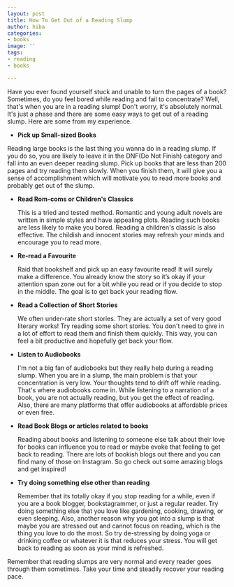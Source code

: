 ```yaml
---
layout: post
title: How To Get Out of a Reading Slump
author: hiba
categories:
- books
image: ''
tags:
- reading
- books

---
```

Have you ever found yourself stuck and unable to turn the pages of a book? Sometimes, do you feel bored while reading and fail to concentrate? Well, that's when you are in a reading slump! Don't worry, it's absolutely normal. It's just a phase and there are some easy ways to get out of a reading slump. Here are some from my experience.

* **Pick up Small-sized Books**

Reading large books is the last thing you wanna do in a reading slump. If you do so, you are likely to leave it in the DNF(Do Not Finish) category and fall into an even deeper reading slump. Pick up books that are less than 200 pages and try reading them slowly. When you finish them, it will give you a sense of accomplishment which will motivate you to read more books and probably get out of the slump. 

* **Read Rom-coms or Children's Classics**

  This is a tried and tested method. Romantic and young adult novels are written in simple styles and have appealing plots. Reading such books are less likely to make you bored. Reading a children's classic is also effective. The childish and innocent stories may refresh your minds and encourage you to read more.
* **Re-read a Favourite**

  Raid that bookshelf and pick up an easy favourite read! It will surely make a difference. You already know the story so it’s okay if your attention span zone out for a bit while you read or if you decide to stop in the middle. The goal is to get back your reading flow.
* **Read a Collection of Short Stories**

  We often under-rate short stories. They are actually a set of very good literary works! Try reading some short stories. You don't need to give in a lot of effort to read them and finish them quickly. This way, you can feel a bit productive and hopefully get back your flow.


* **Listen to Audiobooks**

  I'm not a big fan of audiobooks but they really help during a reading slump. When you are in a slump, the main problem is that your concentration is very low. Your thoughts tend to drift off while reading. That's where audiobooks come in. While listening to a narration of a book, you are not actually reading, but you get the effect of reading. Also, there are many platforms that offer audiobooks at affordable prices or even free.


* **Read Book Blogs or articles related to books**

  Reading about books and listening to someone else talk about their love for books can influence you to read or maybe evoke that feeling to get back to reading. There are lots of bookish blogs out there and you can find many of those on Instagram. So go check out some amazing blogs and get inspired!


* **Try doing something else other than reading**

  Remember that its totally okay if you stop reading for a while, even if you are a book blogger, bookstagrammer, or just a regular reader. Try doing something else that you love like gardening, cooking, drawing, or even sleeping. Also, another reason why you got into a slump is that maybe you are stressed out and cannot focus on reading, which is the thing you love to do the most. So try de-stressing by doing yoga or drinking coffee or whatever it is that reduces your stress. You will get back to reading as soon as your mind is refreshed.

Remember that reading slumps are very normal and every reader goes through them sometimes.  Take your time and steadily recover your reading pace. 